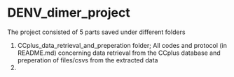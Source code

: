 # DENV_dimer_project

The project consisted of 5 parts saved under different folders
1. CCplus_data_retrieval_and_preperation folder; All codes and protocol (in README.md) concerning data retrieval from the CCplus database and preperation of files/csvs from the extracted data
2. 
